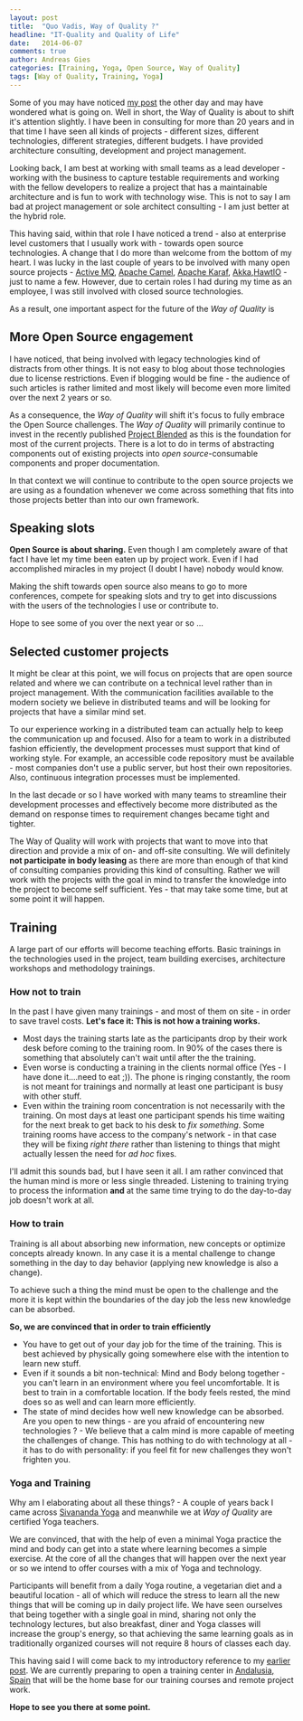 ```yaml
---
layout: post
title:  "Quo Vadis, Way of Quality ?"
headline: "IT-Quality and Quality of Life"
date:   2014-06-07
comments: true
author: Andreas Gies
categories: [Training, Yoga, Open Source, Way of Quality]
tags: [Way of Quality, Training, Yoga]
---
```

Some of you may have noticed [my post](https://twitter.com/andreasgies/status/474564890964000768/photo/1) the other day and may have wondered what
is going on. Well in short, the Way of Quality is about to shift it's attention slightly. I have been in consulting for more than 20 years and in
that time I have seen all kinds of projects - different sizes, different technologies, different strategies, different budgets. I have provided
architecture consulting, development and project management.

Looking back, I am best at working with small teams as a lead developer - working with the business to capture testable requirements and working with
the fellow developers to realize a project that has a maintainable architecture and is fun to work with technology wise. This is not to say I am bad
at project management or sole architect consulting - I am just better at the hybrid role.

This having said, within that role I have noticed a trend - also at enterprise level customers that I usually work with - towards open source
technologies. A change that I do more than welcome from the bottom of my heart. I was lucky in the last couple of years to be involved with
many open source projects - [Active MQ](http://activemq.apache.org), [Apache Camel](http://camel.apache.org), [Apache Karaf](http://karaf.apache.org),
[Akka](http://akka.io),[HawtIO](http://hawt.io) - just to name a few. However, due to certain roles I had during my time as an employee, I was
still involved with closed source technologies.

As a result, one important aspect for the future of the _Way of Quality_ is

## More Open Source engagement

I have noticed, that being involved with legacy technologies kind of distracts from other things. It is not easy to blog about those technologies due
to license restrictions. Even if blogging would be fine - the audience of such articles is rather limited and most likely will become even more limited
over the next 2 years or so.

As a consequence, the _Way of Quality_ will shift it's focus to fully embrace the Open Source challenges. The _Way of Quality_ will primarily continue to invest in the recently published [Project Blended](/projects/blended) as this is the foundation for most of the current projects. There is a lot to do in terms of abstracting components out of existing projects into _open source_-consumable components and proper documentation.

In that context we will continue to contribute to the open source projects we are using as a foundation whenever we come across something that fits into those projects better than into our own framework.

## Speaking slots

**Open Source is about sharing.** Even though I am completely aware of that fact I have let my time been eaten up by project work. Even if I had accomplished miracles in my project (I doubt I have) nobody would know.

Making the shift towards open source also means to go to more conferences, compete for speaking slots and try to get into discussions with the users of the technologies I use or contribute to.

Hope to see some of you over the next year or so ...

## Selected customer projects

It might be clear at this point, we will focus on projects that are open source related and where we can contribute on a technical level rather than in project management. With the communication facilities available to the modern society we believe in distributed teams and will be looking for projects
that have a similar mind set.

To our experience working in a distributed team can actually help to keep the communication up and focused. Also for a team to work in a distributed
fashion efficiently, the development processes must support that kind of working style. For example, an accessible code repository must be available - most companies don't use a public server, but host their own repositories. Also, continuous integration processes must be implemented.

In the last decade or so I have worked with many teams to streamline their development processes and effectively become more distributed as the demand on response times to requirement changes became tight and tighter.

The Way of Quality will work with projects that want to move into that direction and provide a mix of on- and off-site consulting. We will definitely **not participate in body leasing** as there are more than enough of that kind of consulting companies providing this kind of consulting. Rather we will work with the projects with the goal in mind to transfer the knowledge into the project to become self sufficient. Yes - that may take some time, but at some point it will happen.

## Training

A large part of our efforts will become teaching efforts. Basic trainings in the technologies used in the project, team building exercises, architecture workshops and methodology trainings.

### How not to train

In the past I have given many trainings - and most of them on site - in order to save travel costs. **Let's face it: This is not how a training works.**

* Most days the training starts late as the participants drop by their work desk before coming to the training room. In 90% of the cases there is something
that absolutely can't wait until after the the training.
* Even worse is conducting a training in the clients normal office (Yes - I have done it....need to eat ;)). The phone is ringing constantly, the room is not meant for trainings and normally at least one participant is busy with other stuff.
* Even within the training room concentration is not necessarily with the training. On most days at least one participant spends his time waiting for the next break to get back to his desk to *fix something*. Some training rooms have access to the company's network - in that case they will be fixing *right there* rather than listening to things that might actually lessen the need for *ad hoc* fixes.

I'll admit this sounds bad, but I have seen it all. I am rather convinced that the human mind is more or less single threaded. Listening to training trying to process the information **and** at the same time trying to do the day-to-day job doesn't work at all.

### How to train

Training is all about absorbing new information, new concepts or optimize concepts already known. In any case it is a mental challenge to change something in the day to day behavior (applying new knowledge is also a change).

To achieve such a thing the mind must be open to the challenge and the more it is kept within the boundaries of the day job the less new knowledge can be absorbed.

**So, we are convinced that in order to train efficiently**

* You have to get out of your day job for the time of the training. This is best achieved by physically going somewhere else with the intention to learn new stuff.
* Even if it sounds a bit non-technical: Mind and Body belong together - you can't learn in an environment where you feel uncomfortable. It is best to train in a comfortable location. If the body feels rested, the mind does so as well and can learn more efficiently.
* The state of mind decides how well new knowledge can be absorbed. Are you open to new things - are you afraid of encountering new technologies ? - We believe that a calm mind is more capable of meeting the challenges of change. This has nothing to do with technology at all - it has to do with personality: if you feel fit for new challenges they won't frighten you.

### Yoga and Training

Why am I elaborating about all these things? - A couple of years back I came across [Sivananda Yoga](https://www.sivananda.org/) and meanwhile we at _Way of Quality_ are certified Yoga teachers.

We are convinced, that with the help of even a minimal Yoga practice the mind and body can get into a state where learning becomes a simple exercise. At the core of all the changes that will happen over the next year or so we intend to offer courses with a mix of Yoga and technology.

Participants will benefit from a daily Yoga routine, a vegetarian diet and a beautiful location - all of which will reduce the stress to learn all the new things that will be coming up in daily project life. We have seen ourselves that being together with a single goal in mind, sharing not only the technology lectures, but also breakfast, diner and Yoga classes will increase the group's energy, so that achieving the same learning goals as in traditionally organized courses will not require 8 hours of classes each day.

This having said I will come back to my introductory reference to my [earlier post](https://twitter.com/andreasgies/status/474564890964000768/photo/1). We are currently preparing to open a training center in [Andalusia, Spain](http://en.wikipedia.org/wiki/Andalusia) that will be the home base for our training courses and remote project work.

**Hope to see you there at some point.**
